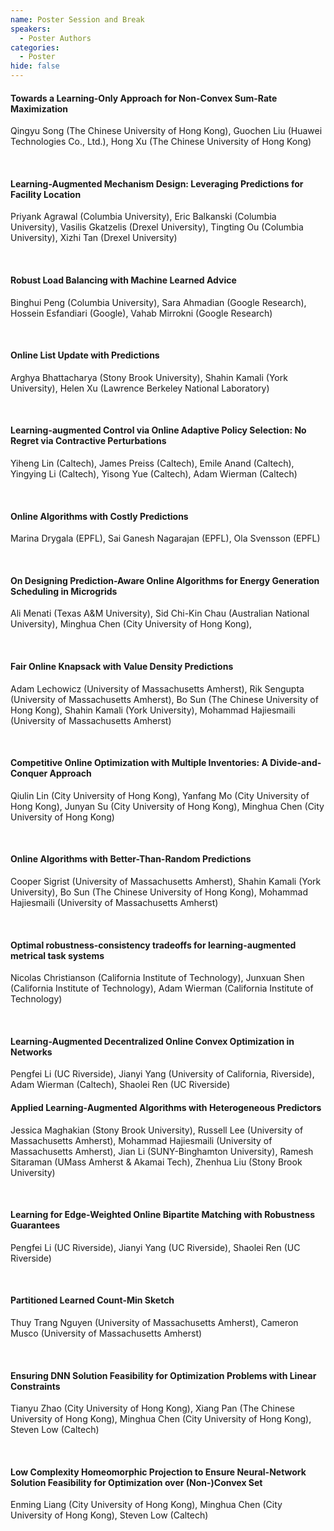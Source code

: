 ```yaml
---
name: Poster Session and Break
speakers:
  - Poster Authors
categories:
  - Poster
hide: false
---
```


#### Towards a Learning-Only Approach for Non-Convex Sum-Rate Maximization

Qingyu Song  (The Chinese University of Hong Kong), Guochen Liu  (Huawei Technologies Co., Ltd.), Hong Xu  (The Chinese University of Hong Kong)

&nbsp;  

#### Learning-Augmented Mechanism Design: Leveraging Predictions for Facility Location

Priyank Agrawal  (Columbia University), Eric Balkanski  (Columbia University), Vasilis Gkatzelis  (Drexel University), Tingting Ou  (Columbia University), Xizhi Tan  (Drexel University) 

&nbsp;  

#### Robust Load Balancing with Machine Learned Advice

Binghui Peng  (Columbia University), Sara Ahmadian  (Google Research), Hossein Esfandiari  (Google), Vahab Mirrokni  (Google Research)

&nbsp;  

#### Online List Update with Predictions

Arghya Bhattacharya  (Stony Brook University), Shahin Kamali  (York University), Helen Xu  (Lawrence Berkeley National Laboratory)

&nbsp;  

#### Learning-augmented Control via Online Adaptive Policy Selection: No Regret via Contractive Perturbations

Yiheng Lin  (Caltech), James Preiss  (Caltech), Emile Anand  (Caltech), Yingying Li  (Caltech), Yisong Yue  (Caltech), Adam Wierman  (Caltech) 

&nbsp;  

#### Online Algorithms with Costly Predictions

Marina Drygala  (EPFL), Sai Ganesh Nagarajan  (EPFL), Ola Svensson  (EPFL)

&nbsp;  

#### On Designing Prediction-Aware Online Algorithms for Energy Generation Scheduling in Microgrids

Ali Menati  (Texas A&M University), Sid Chi-Kin Chau  (Australian National University), Minghua Chen  (City University of Hong Kong), 

&nbsp;  

#### Fair Online Knapsack with Value Density Predictions

Adam Lechowicz  (University of Massachusetts Amherst), Rik Sengupta  (University of Massachusetts Amherst), Bo Sun  (The Chinese University of Hong Kong), Shahin Kamali  (York University), Mohammad Hajiesmaili  (University of Massachusetts Amherst)

&nbsp;  

#### Competitive Online Optimization with Multiple Inventories: A Divide-and-Conquer Approach

Qiulin Lin  (City University of Hong Kong), Yanfang Mo (City University of Hong Kong), Junyan Su  (City University of Hong Kong), Minghua Chen  (City University of Hong Kong)

&nbsp;  

#### Online Algorithms with Better-Than-Random Predictions

Cooper Sigrist  (University of Massachusetts Amherst), Shahin Kamali  (York University), Bo Sun  (The Chinese University of Hong Kong), Mohammad Hajiesmaili  (University of Massachusetts Amherst)

&nbsp;  

#### Optimal robustness-consistency tradeoffs for learning-augmented metrical task systems

Nicolas Christianson  (California Institute of Technology), Junxuan Shen  (California Institute of Technology), Adam Wierman  (California Institute of Technology)

&nbsp;  

#### Learning-Augmented Decentralized Online Convex Optimization in Networks

Pengfei Li  (UC Riverside), Jianyi Yang  (University of California, Riverside), Adam Wierman  (Caltech), Shaolei Ren  (UC Riverside)


#### Applied Learning-Augmented Algorithms with Heterogeneous Predictors

Jessica Maghakian  (Stony Brook University), Russell Lee  (University of Massachusetts Amherst), Mohammad Hajiesmaili  (University of Massachusetts Amherst), Jian Li  (SUNY-Binghamton University), Ramesh Sitaraman  (UMass Amherst & Akamai Tech), Zhenhua Liu  (Stony Brook University)

&nbsp;  

#### Learning for Edge-Weighted Online Bipartite Matching with Robustness Guarantees

Pengfei Li  (UC Riverside), Jianyi Yang  (UC Riverside), Shaolei Ren (UC Riverside)

&nbsp;  

#### Partitioned Learned Count-Min Sketch

Thuy Trang Nguyen  (University of Massachusetts Amherst), Cameron Musco  (University of Massachusetts Amherst)

&nbsp;  

#### Ensuring DNN Solution Feasibility for Optimization Problems with Linear Constraints

Tianyu Zhao  (City University of Hong Kong), Xiang Pan  (The Chinese University of Hong Kong), Minghua Chen  (City University of Hong Kong), Steven Low  (Caltech)

&nbsp;  

#### Low Complexity Homeomorphic Projection to Ensure Neural-Network Solution Feasibility for Optimization over (Non-)Convex Set

Enming Liang  (City University of Hong Kong), Minghua Chen  (City University of Hong Kong), Steven Low  (Caltech)